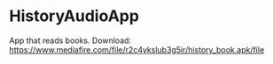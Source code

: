 # HistoryAudioApp

App that reads books. 
Download: https://www.mediafire.com/file/r2c4ykslub3g5ir/history_book.apk/file
